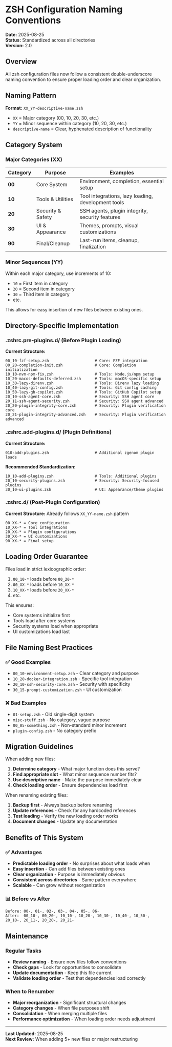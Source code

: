 # ZSH Configuration Naming Conventions

**Date:** 2025-08-25  
**Status:** Standardized across all directories  
**Version:** 2.0

## Overview

All zsh configuration files now follow a consistent double-underscore naming convention to ensure proper loading order and clear organization.

## Naming Pattern

**Format:** `XX_YY-descriptive-name.zsh`

- `XX` = Major category (00, 10, 20, 30, etc.)
- `YY` = Minor sequence within category (10, 20, 30, etc.)
- `descriptive-name` = Clear, hyphenated description of functionality

## Category System

### Major Categories (XX)

| Category | Purpose | Examples |
|----------|---------|----------|
| **00** | Core System | Environment, completion, essential setup |
| **10** | Tools & Utilities | Tool integrations, lazy loading, development tools |
| **20** | Security & Safety | SSH agents, plugin integrity, security features |
| **30** | UI & Appearance | Themes, prompts, visual customizations |
| **90** | Final/Cleanup | Last-run items, cleanup, finalization |

### Minor Sequences (YY)

Within each major category, use increments of 10:
- `10` = First item in category
- `20` = Second item in category  
- `30` = Third item in category
- etc.

This allows for easy insertion of new files between existing ones.

## Directory-Specific Implementation

### .zshrc.pre-plugins.d/ (Before Plugin Loading)

**Current Structure:**
```
00_10-fzf-setup.zsh                    # Core: FZF integration
00_20-completion-init.zsh              # Core: Completion initialization
10_10-nvm-npm-fix.zsh                  # Tools: Node.js/npm setup
10_20-macos-defaults-deferred.zsh      # Tools: macOS-specific setup
10_30-lazy-direnv.zsh                  # Tools: Direnv lazy loading
10_40-lazy-git-config.zsh              # Tools: Git config caching
10_50-lazy-gh-copilot.zsh              # Tools: GitHub Copilot setup
20_10-ssh-agent-core.zsh               # Security: SSH agent core
20_11-ssh-agent-security.zsh           # Security: SSH agent advanced
20_20-plugin-integrity-core.zsh        # Security: Plugin verification core
20_21-plugin-integrity-advanced.zsh    # Security: Plugin verification advanced
```

### .zshrc.add-plugins.d/ (Plugin Definitions)

**Current Structure:**
```
010-add-plugins.zsh                    # Additional zgenom plugin loads
```

**Recommended Standardization:**
```
10_10-add-plugins.zsh                  # Tools: Additional plugins
20_10-security-plugins.zsh             # Security: Security-focused plugins
30_10-ui-plugins.zsh                   # UI: Appearance/theme plugins
```

### .zshrc.d/ (Post-Plugin Configuration)

**Current Structure:** Already follows `XX_YY-name.zsh` pattern
```
00_XX-* = Core configuration
10_XX-* = Tool integrations  
20_XX-* = Plugin configurations
30_XX-* = UI customizations
90_XX-* = Final setup
```

## Loading Order Guarantee

Files load in strict lexicographic order:
1. `00_10-*` loads before `00_20-*`
2. `00_XX-*` loads before `10_XX-*`
3. `10_XX-*` loads before `20_XX-*`
4. etc.

This ensures:
- Core systems initialize first
- Tools load after core systems
- Security systems load when appropriate
- UI customizations load last

## File Naming Best Practices

### ✅ Good Examples
- `00_10-environment-setup.zsh` - Clear category and purpose
- `10_20-docker-integration.zsh` - Specific tool integration
- `20_10-ssh-security-core.zsh` - Security with specificity
- `30_15-prompt-customization.zsh` - UI customization

### ❌ Bad Examples
- `01-setup.zsh` - Old single-digit system
- `misc-stuff.zsh` - No category, vague purpose
- `00_05-something.zsh` - Non-standard minor increment
- `plugin-config.zsh` - No category prefix

## Migration Guidelines

When adding new files:

1. **Determine category** - What major function does this serve?
2. **Find appropriate slot** - What minor sequence number fits?
3. **Use descriptive name** - Make the purpose immediately clear
4. **Check loading order** - Ensure dependencies load first

When renaming existing files:

1. **Backup first** - Always backup before renaming
2. **Update references** - Check for any hardcoded references
3. **Test loading** - Verify the new loading order works
4. **Document changes** - Update any documentation

## Benefits of This System

### ✅ **Advantages**
- **Predictable loading order** - No surprises about what loads when
- **Easy insertion** - Can add files between existing ones
- **Clear organization** - Purpose is immediately obvious
- **Consistent across directories** - Same pattern everywhere
- **Scalable** - Can grow without reorganization

### 📊 **Before vs After**
```
Before: 00-, 01-, 02-, 03-, 04-, 05-, 06-
After:  00_10-, 00_20-, 10_10-, 10_20-, 10_30-, 10_40-, 10_50-, 20_10-, 20_11-, 20_20-, 20_21-
```

## Maintenance

### Regular Tasks
- **Review naming** - Ensure new files follow conventions
- **Check gaps** - Look for opportunities to consolidate
- **Update documentation** - Keep this file current
- **Validate loading order** - Test that dependencies load correctly

### When to Renumber
- **Major reorganization** - Significant structural changes
- **Category changes** - When file purposes shift
- **Consolidation** - When merging multiple files
- **Performance optimization** - When loading order needs adjustment

---

**Last Updated:** 2025-08-25  
**Next Review:** When adding 5+ new files or major restructuring
